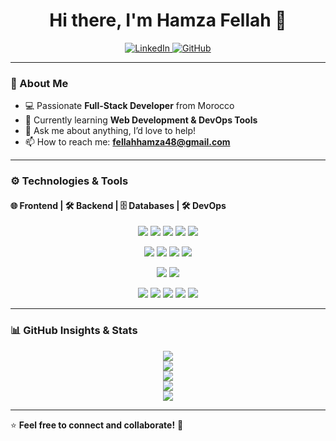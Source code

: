 <h1 align="center">Hi there, I'm Hamza Fellah 👋</h1>
<p align="center">
  <a href="https://www.linkedin.com/in/hamza-fellah-62b850217/">
    <img src="https://img.shields.io/badge/LinkedIn-HamzaFellah-blue?style=flat&logo=linkedin" alt="LinkedIn">
  </a>
  <a href="https://github.com/Fhamza03">
    <img src="https://img.shields.io/badge/GitHub-HamzaFellah-black?style=flat&logo=github" alt="GitHub">
  </a>
</p>

---

### 🚀 About Me
- 💻 Passionate **Full-Stack Developer** from Morocco  
- 🌱 Currently learning **Web Development & DevOps Tools**  
- 💬 Ask me about anything, I’d love to help!  
- 📫 How to reach me: **fellahhamza48@gmail.com**  

---

### ⚙️ Technologies & Tools  

#### 🌐 Frontend | 🛠 Backend | 🗄 Databases | 🛠 DevOps  
<p align="center">
  <img src="https://img.shields.io/badge/React-20232A?style=for-the-badge&logo=react&logoColor=61DAFB">
  <img src="https://img.shields.io/badge/TailwindCSS-38B2AC?style=for-the-badge&logo=tailwind-css&logoColor=white">
  <img src="https://img.shields.io/badge/JavaScript-F7DF1E?style=for-the-badge&logo=javascript&logoColor=black">
  <img src="https://img.shields.io/badge/HTML5-E34F26?style=for-the-badge&logo=html5&logoColor=white">
  <img src="https://img.shields.io/badge/CSS3-1572B6?style=for-the-badge&logo=css3&logoColor=white">
</p>
<p align="center">
  <img src="https://img.shields.io/badge/Spring%20Boot-6DB33F?style=for-the-badge&logo=spring-boot&logoColor=white">
  <img src="https://img.shields.io/badge/Laravel-FF2D20?style=for-the-badge&logo=laravel&logoColor=white">
  <img src="https://img.shields.io/badge/PHP-777BB4?style=for-the-badge&logo=php&logoColor=white">
  <img src="https://img.shields.io/badge/Java-ED8B00?style=for-the-badge&logo=openjdk&logoColor=white">
</p>
<p align="center">
  <img src="https://img.shields.io/badge/MySQL-4479A1?style=for-the-badge&logo=mysql&logoColor=white">
  <img src="https://img.shields.io/badge/Oracle-F80000?style=for-the-badge&logo=oracle&logoColor=white">
</p>
<p align="center">
  <img src="https://img.shields.io/badge/Docker-2496ED?style=for-the-badge&logo=docker&logoColor=white">
  <img src="https://img.shields.io/badge/Kubernetes-326CE5?style=for-the-badge&logo=kubernetes&logoColor=white">
  <img src="https://img.shields.io/badge/Jenkins-D24939?style=for-the-badge&logo=jenkins&logoColor=white">
  <img src="https://img.shields.io/badge/Git-F05032?style=for-the-badge&logo=git&logoColor=white">
  <img src="https://img.shields.io/badge/GitHub-181717?style=for-the-badge&logo=github&logoColor=white">
</p>

---

### 📊 GitHub Insights & Stats  

<div align="center">
  <a href="https://github.com/Fhamza03">
    <img src="https://github-profile-summary-cards.vercel.app/api/cards/profile-details?username=Fhamza03&theme=github_dark" />
  </a>
</div>
<div align="center">
  <a href="https://github.com/Fhamza03">
    <img src="https://github-readme-streak-stats.herokuapp.com/?user=Fhamza03&theme=dark" />
  </a>
</div>
<div align="center">
  <a href="https://github.com/Fhamza03">
    <img src="https://github-readme-stats.vercel.app/api?username=Fhamza03&show_icons=true&theme=dark" />
  </a>
</div>
<div align="center">
  <a href="https://github.com/Fhamza03">
    <img src="https://github-profile-trophy.vercel.app/?username=Fhamza03&theme=onedark&margin-w=15&no-frame=true" />
  </a>
</div>
<div align="center">
  <a href="https://github.com/Fhamza03">
    <img src="https://komarev.com/ghpvc/?username=Fhamza03&label=Profile%20Views&color=blue&style=flat" />
  </a>
</div>

---

⭐ **Feel free to connect and collaborate!** 🚀
